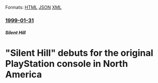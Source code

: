 
Formats: [HTML](/news/1999/01/31/silent-hill-debuts-for-the-original-playstation-console-in-north-america.html)  [JSON](/news/1999/01/31/silent-hill-debuts-for-the-original-playstation-console-in-north-america.json)  [XML](/news/1999/01/31/silent-hill-debuts-for-the-original-playstation-console-in-north-america.xml)  

### [1999-01-31](/news/1999/01/31/index.md)

##### Silent Hill
#  "Silent Hill" debuts for the original PlayStation console in North America



